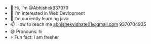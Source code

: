 - 👋 Hi, I’m @Abhishek937070
- 👀 I’m interested in Web Devlopment
- 🌱 I’m currently learning java
- 📫 How to reach me 
  abhishekvidhate01@gmail.com
  9370704935
- 😄 Pronouns: hi
- ⚡ Fun fact: i am fresher

